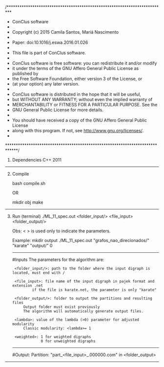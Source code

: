 /**************************************************************************
*	 ConClus software
*
*	 Copyright (c) 2015 Camila Santos, Mariá Nascimento
*
*	 Paper: doi:10.1016/j.eswa.2016.01.026
*
*	 This file is part of ConClus software.
*
* 	 ConClus software is free software: you can redistribute it and/or modify
*    it under the terms of the GNU Affero General Public License as published by
*    the Free Software Foundation, either version 3 of the License, or
*    (at your option) any later version.
*
*    ConClus software is distributed in the hope that it will be useful,
*    but WITHOUT ANY WARRANTY; without even the implied warranty of
*    MERCHANTABILITY or FITNESS FOR A PARTICULAR PURPOSE.  See the
*    GNU General Public License for more details.
*
*    You should have received a copy of the GNU Affero General Public License
*    along with this program.  If not, see <http://www.gnu.org/licenses/>.
*
*****************************************************************************/

1. Dependencies
	C++ 2011

---------------------------------------------------------
2. Compile
	
	bash compile.sh
	
	OR
	
	mkdir obj
	make

---------------------------------------------------------
3. Run (terminal)
	./ML_11_spec.out <folder_input/> <file_input> <folder_output/> <lambda> <weighted>

	Obs: < > is used only to indicate the parameters.
	
	Example:
			mkdir output
			./ML_11_spec.out "grafos_nao_direcionados/" "karate" "output/" 0

	---------------
	#Inputs
		The parameters for the algorithm are: 
	
		<folder_input/>: path to the folder where the input digraph is located, must end with /

		<file_input>: file name of the input digraph in pajek format and extension .net
				if the file is karate.net, the parameter is only "karate"

		<folder_output/>: folder to output the partitions and resulting files
			Output folder must exist previously
			The algorithm will automatically generate output files.

		<lambda>: value of the lambda (>0) parameter for adjusted modularity
			Classic modularity: <lambda>= 1

		<weighted>: 1 for weighted digraphs
				    0 for unweighted digraphs
	---------------
	#Output:
		Partition: "part_<file_input>_<lambda>.000000.com" in <folder_output>

---------------------------------------------------------
